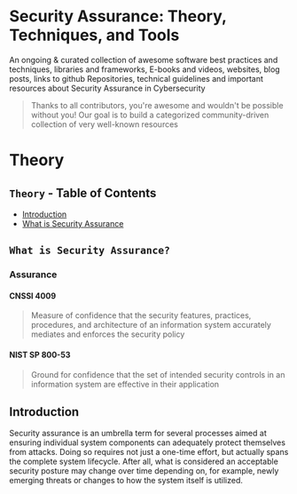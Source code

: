 # Security Assurance: Theory, Techniques, and Tools


An ongoing & curated collection of awesome software best practices and techniques, libraries and frameworks, E-books and videos, websites, blog posts, links to github Repositories, technical guidelines and important resources about Security Assurance in Cybersecurity
> Thanks to all contributors, you're awesome and wouldn't be possible without you! Our goal is to build a categorized community-driven collection of very well-known resources

# Theory

## `Theory` - Table of Contents
- [Introduction](#introduction)
- [What is Security Assurance ](#what-is-security-assurance)



##  `What is Security Assurance? `

### Assurance

#### CNSSI 4009

> Measure of confidence that the security features, practices, procedures, and architecture of an information system accurately mediates and enforces the security policy

#### NIST SP 800-53

> Ground for confidence that the set of intended security controls in an information system are effective in their application

## Introduction

Security assurance is an umbrella term for several processes aimed at ensuring individual system components can adequately protect themselves from attacks. Doing so requires not just a one-time effort, but actually spans the complete system lifecycle. After all, what is considered an acceptable security posture may change over time depending on, for example, newly emerging threats or changes to how the system itself is utilized.
